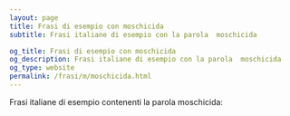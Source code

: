 ```yaml
---
layout: page
title: Frasi di esempio con moschicida 
subtitle: Frasi italiane di esempio con la parola  moschicida

og_title: Frasi di esempio con moschicida 
og_description: Frasi italiane di esempio con la parola  moschicida
og_type: website
permalink: /frasi/m/moschicida.html
---
```


Frasi italiane di esempio contenenti la parola moschicida:


